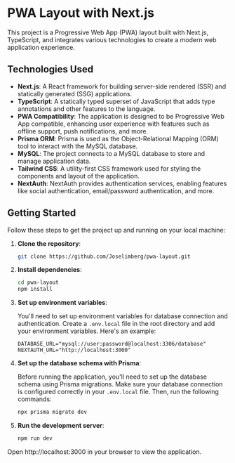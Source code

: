 # PWA Layout with Next.js

This project is a Progressive Web App (PWA) layout built with Next.js, TypeScript, and integrates various technologies to create a modern web application experience.

## Technologies Used

- **Next.js**: A React framework for building server-side rendered (SSR) and statically generated (SSG) applications.
- **TypeScript**: A statically typed superset of JavaScript that adds type annotations and other features to the language.
- **PWA Compatibility**: The application is designed to be Progressive Web App compatible, enhancing user experience with features such as offline support, push notifications, and more.
- **Prisma ORM**: Prisma is used as the Object-Relational Mapping (ORM) tool to interact with the MySQL database.
- **MySQL**: The project connects to a MySQL database to store and manage application data.
- **Tailwind CSS**: A utility-first CSS framework used for styling the components and layout of the application.
- **NextAuth**: NextAuth provides authentication services, enabling features like social authentication, email/password authentication, and more.

## Getting Started

Follow these steps to get the project up and running on your local machine:

1. **Clone the repository**:

   ```bash
   git clone https://github.com/Joselimberg/pwa-layout.git

2. **Install dependencies**:

   ```bash
   cd pwa-layout
   npm install

3. **Set up environment variables**:

   You'll need to set up environment variables for database connection and authentication. Create a `.env.local` file in the root directory and add your environment variables. Here's an example:

   ```plaintext
   DATABASE_URL="mysql://user:password@localhost:3306/database"
   NEXTAUTH_URL="http://localhost:3000"

4. **Set up the database schema with Prisma**:

   Before running the application, you'll need to set up the database schema using Prisma migrations. Make sure your database connection is configured correctly in your `.env.local` file. Then, run the following commands:

   ```bash
   npx prisma migrate dev

5. **Run the development server**:

   ```bash
   npm run dev

Open http://localhost:3000 in your browser to view the application.
